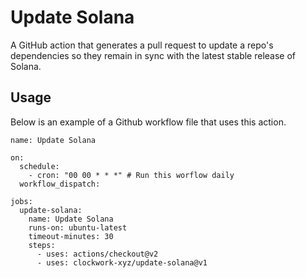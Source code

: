 # Update Solana

A GitHub action that generates a pull request to update a repo's dependencies so they remain in sync with the latest stable release of Solana.

## Usage

Below is an example of a Github workflow file that uses this action. 
```
name: Update Solana

on:
  schedule: 
    - cron: "00 00 * * *" # Run this worflow daily
  workflow_dispatch:

jobs:
  update-solana:
    name: Update Solana
    runs-on: ubuntu-latest
    timeout-minutes: 30
    steps:
      - uses: actions/checkout@v2
      - uses: clockwork-xyz/update-solana@v1
```